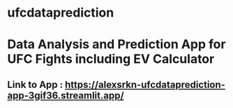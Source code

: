 # ufcdataprediction
# Data Analysis and Prediction App for UFC Fights including EV Calculator

## Link to App : https://alexsrkn-ufcdataprediction-app-3gif36.streamlit.app/
